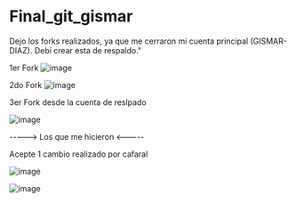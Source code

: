 # Final_git_gismar
Dejo los forks realizados, ya que me cerraron mi cuenta principal (GISMAR-DIAZ). Debí crear esta de respaldo."

1er Fork
![image](https://github.com/Gismar-Soto/Portfolio-Gisma-g74/assets/170896819/02f7f0cf-9025-4aa0-9c49-c9d31d74450e)

2do Fork 
![image](https://github.com/Gismar-Soto/Portfolio-Gisma-g74/assets/170896819/f9489846-59c8-47e9-ae18-997ec7abdf29)

  3er Fork desde la cuenta de reslpado 
  
  ![image](https://github.com/Gismar-Soto/Portfolio-Gisma-g74/assets/170896819/a6e09656-1f1f-4027-9306-b160a41d9e09)


-----> Los que me hicieron <-----

Acepte 1 cambio realizado por cafaral 

![image](https://github.com/Gismar-Soto/Portfolio-Gisma-g74/assets/170896819/d169ffdf-f498-4204-9c63-7a7b2d783ea5)

![image](https://github.com/Gismar-Soto/Portfolio-Gisma-g74/assets/170896819/e5ac8783-60bf-4ae9-9e64-c63d85930c13)
